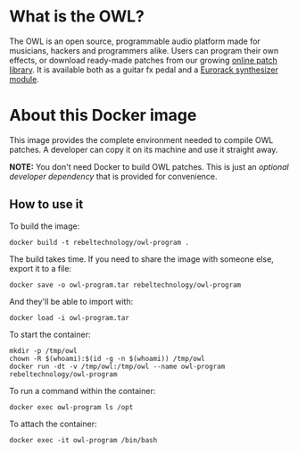 # What is the OWL?
The OWL is an open source, programmable audio platform made for musicians,
hackers and programmers alike. Users can program their own effects, or download
ready-made patches from our growing [online patch library](https://hoxtonowl.com/patch-library/).
It is available both as a guitar fx pedal and a [Eurorack synthesizer module](http://www.rebeltech.org/products/owl-modular/).

# About this Docker image
This image provides the complete environment needed to compile OWL patches. A
developer can copy it on its machine and use it straight away.

**NOTE:** You don't need Docker to build OWL patches. This is just an _optional
developer dependency_ that is provided for convenience.

## How to use it
To build the image:

    docker build -t rebeltechnology/owl-program .

The build takes time. If you need to share the image with someone else, export
it to a file:

    docker save -o owl-program.tar rebeltechnology/owl-program

And they'll be able to import with:

    docker load -i owl-program.tar

To start the container:

    mkdir -p /tmp/owl
    chown -R $(whoami):$(id -g -n $(whoami)) /tmp/owl
    docker run -dt -v /tmp/owl:/tmp/owl --name owl-program rebeltechnology/owl-program

To run a command within the container:

    docker exec owl-program ls /opt

To attach the container:

    docker exec -it owl-program /bin/bash
